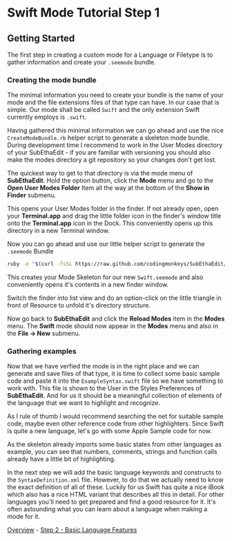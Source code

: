 # Swift Mode Tutorial Step 1
## Getting Started

The first step in creating a custom mode for a Language or Filetype is to gather information and create your `.seemode` bundle.

### Creating the mode bundle

The minimal information you need to create your bundle is the name of your mode and the file extensions files of that type can have. In our case that is simple. Our mode shall be called `Swift` and the only extension Swift currently employs is `.swift`.

Having gathered this minimal information we can go ahead and use the nice `CreateModeBundle.rb` helper script to generate a skeleton mode bundle. During development time I recommend to work in the User Modes directory of your SubEthaEdit - if you are familiar with versioning you should also make the modes directory a git repository so your changes don't get lost.

The quickest way to get to that directory is via the mode menu of __SubEthaEdit__. Hold the option button, click the __Mode__ menu and go to the __Open User Modes Folder__ Item all the way at the bottom of the __Show in Finder__ submenu.

This opens your User Modes folder in the finder. If not already open, open your __Terminal.app__ and drag the little folder icon in the finder's window title onto the __Terminal.app__ icon in the Dock. This conveniently opens up this directory in a new Terminal window.

Now you can go ahead and use our little helper script to generate the `.seemode` Bundle

```bash
ruby -e "$(curl -fsSL https://raw.github.com/codingmonkeys/SubEthaEdit/master/bin/CreateModeBundle.rb)" Swift swift
```

This creates your Mode Skeleton for our new `Swift.seemode` and also conveniently opens it's contents in a new finder window.

Switch the finder into list view and do an option-click on the little triangle in front of Resource to unfold it's directory structure.

Now go back to __SubEthaEdit__ and click the __Reload Modes__ item in the __Modes__ menu. The __Swift__ mode should now appear in the __Modes__ menu and also in the __File -> New__ submenu.

### Gathering examples

Now that we have verfied the mode is in the right place and we can generate and save files of that type, it is time to collect some basic sample code and paste it into the `ExampleSyntax.swift` file so we have something to work with. This file is shown to the User in the Styles Preferences of __SubEthaEdit__. And for us it should be a meaningful collection of elements of the language that we want to highlight and recognize.

As I rule of thumb I would recommend searching the net for suitable sample code, maybe even other reference code from other highlighters. Since Swift is quite a new language, let's go with some Apple Sample code for now.

As the skeleton already imports some basic states from other languages as example, you can see that numbers, comments, strings and function calls already have a little bit of highlighting.

In the next step we will add the basic language keywords and constructs to the `SyntaxDefinition.xml` file. However, to do that we actually need to know the exact definition of all of these. Luckily for us Swift has quite a nice iBook which also has a nice HTML variant that describes all this in detail. For other languages you'll need to get prepared and find a good resource for it. It's often astounding what you can learn about a language when making a mode for it.



<!-- Tutorial Navigation -->
[Overview](..) - [Step 2 - Basic Language Features](../SwiftModeStep2)
